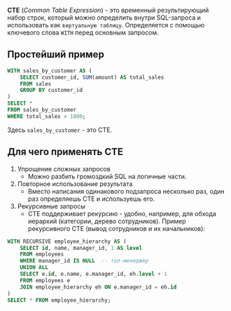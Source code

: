 **CTE** (*Common Table Expression*) - это временный результирующий набор строк, который можно определить внутри SQL-запроса и использовать как `виртуальную таблицу`. Определяется с помощью ключевого слова `WITH` перед основным запросом.

## Простейший пример
```sql
WITH sales_by_customer AS (
    SELECT customer_id, SUM(amount) AS total_sales
    FROM sales
    GROUP BY customer_id
)
SELECT *
FROM sales_by_customer
WHERE total_sales > 1000;
```
Здесь `sales_by_customer` - это CTE.

## Для чего применять CTE
1. Упрощение сложных запросов 
	- Можно разбить громоздкий SQL на логичные части.
2. Повторное использование результата
	- Вместо написания одинакового подзапроса несколько раз, один раз определяешь CTE и используешь его.
3. Рекурсивные запросы
	- CTE поддерживает рекурсию - удобно, например, для обхода иерархий (категории, дерево сотрудников).
Пример рекурсивного CTE (вывод сотрудников и их начальников):
```sql
WITH RECURSIVE employee_hierarchy AS (
    SELECT id, name, manager_id, 1 AS level
    FROM employees
    WHERE manager_id IS NULL  -- топ-менеджер
    UNION ALL
    SELECT e.id, e.name, e.manager_id, eh.level + 1
    FROM employees e
    JOIN employee_hierarchy eh ON e.manager_id = eh.id
)
SELECT * FROM employee_hierarchy;
```